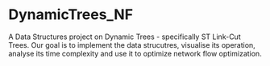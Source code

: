# DynamicTrees_NF
A Data Structures project on Dynamic Trees - specifically ST Link-Cut Trees. Our goal is to implement the data strucutres, visualise its operation, analyse its time complexity and use it to optimize network flow optimization.
